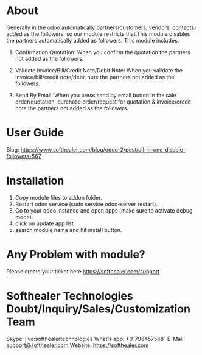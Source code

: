 About
============
Generally in the odoo automatically partners(customers, vendors, contacts) added as the followers. so our module restricts that.This module disables the partners automatically added as followers. This module includes,

1) Confirmation Quotation: When you confirm the quotation the partners not added as the followers.

2) Validate Invoice/Bill/Credit Note/Debit Note: When you validate the invoice/bill/credit note/debit note the partners not added as the followers.

3) Send By Email: When you press send by email button in the sale order/quotation, purchase order/request for quotation & invoice/credit note the partners not added as the followers.

User Guide
============
Blog: https://www.softhealer.com/blog/odoo-2/post/all-in-one-disable-followers-567

Installation
============
1) Copy module files to addon folder.
2) Restart odoo service (sudo service odoo-server restart).
3) Go to your odoo instance and open apps (make sure to activate debug mode).
4) click on update app list.
5) search module name and hit install button.

Any Problem with module?
=====================================
Please create your ticket here https://softhealer.com/support

Softhealer Technologies Doubt/Inquiry/Sales/Customization Team
=====================================
Skype: live:softhealertechnologies
What's app: +917984575681
E-Mail: support@softhealer.com
Website: https://softhealer.com
